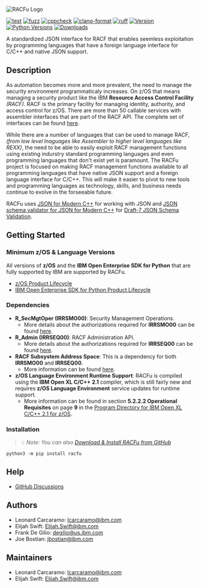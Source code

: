 ![RACFu Logo](https://raw.githubusercontent.com/ambitus/racfu/refs/heads/main/logo.png)

[![test](https://github.com/ambitus/racfu/actions/workflows/test.yml/badge.svg)](https://github.com/ambitus/racfu/actions/workflows/test.yml)
[![fuzz](https://github.com/ambitus/racfu/actions/workflows/fuzz.yml/badge.svg)](https://github.com/ambitus/racfu/actions/workflows/fuzz.yml)
[![cppcheck](https://github.com/ambitus/racfu/actions/workflows/cppcheck.yml/badge.svg)](https://github.com/ambitus/racfu/actions/workflows/cppcheck.yml)
[![clang-format](https://github.com/ambitus/racfu/actions/workflows/clang-format.yml/badge.svg)](https://github.com/ambitus/racfu/actions/workflows/clang-format.yml)
[![ruff](https://github.com/ambitus/racfu/actions/workflows/ruff.yml/badge.svg)](https://github.com/ambitus/racfu/actions/workflows/ruff.yml)
[![Version](https://img.shields.io/pypi/v/racfu?label=alpha)](https://pypi.org/project/racfu/#history)
[![Python Versions](https://img.shields.io/pypi/pyversions/racfu)](https://pypi.org/project/racfu/)
[![Downloads](https://img.shields.io/pypi/dm/racfu)](https://pypistats.org/packages/racfu)

A standardized JSON interface for RACF that enables seemless exploitation by programming languages that have a foreign language interface for C/C++ and native JSON support.

## Description

As automation becomes more and more prevalent, the need to manage the security environment programmaticaly increases. On z/OS that means managing a security product like the IBM **Resource Access Control Facility** _(RACF)_. RACF is the primary facility for managing identity, authority, and access control for z/OS. There are more than 50 callable services with assembler interfaces that are part of the RACF API. The complete set of interfaces can be found [here](http://publibz.boulder.ibm.com/epubs/pdf/ich2d112.pdf).

While there are a number of languages that can be used to manage RACF, _(from low level lnaguages like Assembler to higher level languages like REXX)_, the need to be able to easily exploit RACF management functions using existing indurstry standard programming languages and even programming languages that don't exist yet is paramount. The RACFu project is focused on making RACF management functions available to all programming languages that have native JSON support and a foreign language interface for C/C++. This will make it easier to pivot to new tools and programming languages as technology, skills, and business needs continue to evolve in the forseeable future.

RACFu uses [JSON for Modern C++](https://github.com/nlohmann/json) for working with JSON and [JSON schema validator for JSON for Modern C++](https://github.com/pboettch/json-schema-validator) for [Draft-7 JSON Schema Validation](https://json-schema.org/draft-07).

## Getting Started


### Minimum z/OS & Language Versions

All versions of **z/OS** and the **IBM Open Enterprise SDK for Python** that are fully supported by IBM are supported by RACFu.
* [z/OS Product Lifecycle](https://www.ibm.com/support/pages/lifecycle/search/?q=5655-ZOS,%205650-ZOS)
* [IBM Open Enterprise SDK for Python Product Lifecycle](https://www.ibm.com/support/pages/lifecycle/search?q=5655-PYT)

### Dependencies

* **R_SecMgtOper (IRRSMO00)**: Security Management Operations.
  * More details about the authorizations required for **IRRSMO00** can be found [here](https://www.ibm.com/docs/en/zos/latest?topic=operations-racf-authorization).
* **R_Admin (IRRSEQ00)**: RACF Administration API.
  * More details about the authorizations required for **IRRSEQ00** can be found [here](https://www.ibm.com/docs/en/zos/latest?topic=api-racf-authorization).
* **RACF Subsystem Address Space**: This is a dependency for both **IRRSMO00** and **IRRSEQ00**.
  * More information can be found [here](https://www.ibm.com/docs/en/zos/latest?topic=considerations-racf-subsystem).
* **z/OS Language Environment Runtime Support**: RACFu is compiled using the **IBM Open XL C/C++ 2.1** compiler, which is still fairly new and requires **z/OS Language Environment** service updates for runtime support.
  * More information can be found in section **5.2.2.2 Operational Requisites** on page **9** in the [Program Directory for IBM Open XL C/C++ 2.1 for z/OS](https://publibfp.dhe.ibm.com/epubs/pdf/i1357012.pdf).


### Installation

> :bulb: _Note: You can also [Download & Install RACFu from GitHub](https://github.com/ambitus/racfu/releases)_

```shell
python3 -m pip install racfu
```

## Help
* [GitHub Discussions](https://github.com/ambitus/racfu/discussions)

## Authors

* Leonard Carcaramo: lcarcaramo@ibm.com
* Elijah Swift: Elijah.Swift@ibm.com
* Frank De Gilio: degilio@us.ibm.com
* Joe Bostian: jbostian@ibm.com

## Maintainers
* Leonard Carcaramo: lcarcaramo@ibm.com
* Elijah Swift: Elijah.Swift@ibm.com
